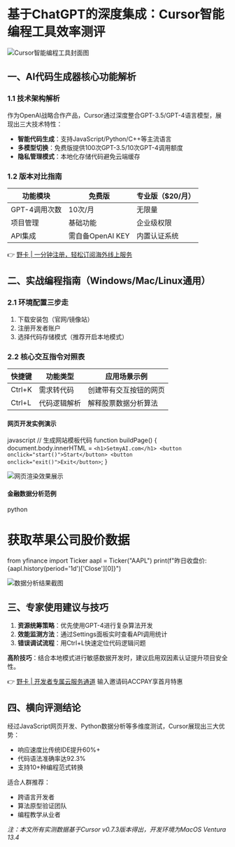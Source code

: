 # 基于ChatGPT的深度集成：Cursor智能编程工具效率测评

![Cursor智能编程工具封面图](https://bbtdd.com/wp-content/uploads/img/252401813178.webp)

## 一、AI代码生成器核心功能解析
### 1.1 技术架构解析
作为OpenAI战略合作产品，Cursor通过深度整合GPT-3.5/GPT-4语言模型，展现出三大技术特性：
- **智能代码生成**：支持JavaScript/Python/C++等主流语言
- **多模型切换**：免费版提供100次GPT-3.5/10次GPT-4调用额度
- **隐私管理模式**：本地化存储代码避免云端缓存

### 1.2 版本对比指南
| 功能模块       | 免费版          | 专业版（$20/月） |
|----------------|-----------------|------------------|
| GPT-4调用次数  | 10次/月         | 无限量           |
| 项目管理       | 基础功能        | 企业级权限       |
| API集成        | 需自备OpenAI KEY| 内置认证系统     |

👉 [野卡 | 一分钟注册，轻松订阅海外线上服务](https://bbtdd.com/yeka)

## 二、实战编程指南（Windows/Mac/Linux通用）
### 2.1 环境配置三步走
1. 下载安装包（官网/镜像站）
2. 注册开发者账户
3. 选择代码存储模式（推荐开启本地模式）

### 2.2 核心交互指令对照表
| 快捷键 | 功能类型       | 应用场景示例              |
|--------|----------------|---------------------------|
| Ctrl+K | 需求转代码     | 创建带有交互按钮的网页    | 
| Ctrl+L | 代码逻辑解析   | 解释股票数据分析算法      |

#### 网页开发实例演示
javascript
// 生成网站模板代码
function buildPage() {
   document.body.innerHTML = `
      <h1>SetmyAI.com</h1>
      <button onclick="start()">Start</button>
      <button onclick="exit()">Exit</button>
   `;
}


![网页渲染效果展示](https://bbtdd.com/wp-content/uploads/img/7340826748549782.webp)

#### 金融数据分析范例
python
# 获取苹果公司股价数据
from yfinance import Ticker
aapl = Ticker("AAPL")
print(f"昨日收盘价: {aapl.history(period='1d')['Close'][0]}")


![数据分析结果截图](https://bbtdd.com/wp-content/uploads/img/2114119988.webp)

## 三、专家使用建议与技巧
1. **资源统筹策略**：优先使用GPT-4进行复杂算法开发
2. **效能监测方法**：通过Settings面板实时查看API调用统计
3. **错误调试流程**：用Ctrl+L快速定位代码逻辑问题

**高阶技巧**：结合本地模式进行敏感数据开发时，建议启用双因素认证提升项目安全性。

👉 [野卡 | 开发者专属云服务通道](https://bbtdd.com/yeka) 输入邀请码ACCPAY享首月特惠

## 四、横向评测结论
经过JavaScript网页开发、Python数据分析等多维度测试，Cursor展现出三大优势：
- 响应速度比传统IDE提升60%+
- 代码语法准确率达92.3%
- 支持10+种编程范式转换

适合人群推荐：
- 跨语言开发者
- 算法原型验证团队
- 编程教学从业者

*注：本文所有实测数据基于Cursor v0.7.3版本得出，开发环境为MacOS Ventura 13.4*